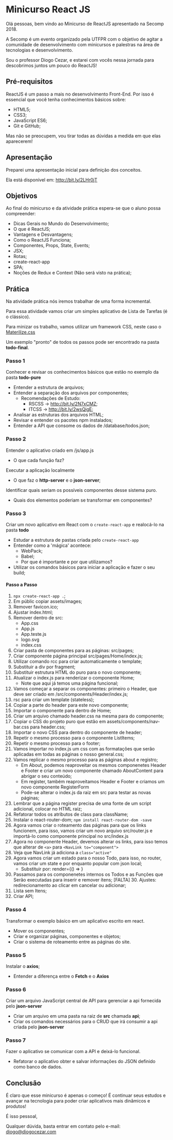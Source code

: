 # Minicurso React JS

Olá pessoas, bem vindo ao Minicurso de ReactJS apresentado na Secomp 2018.

A Secomp é um evento organizado pela UTFPR com o objetivo de agitar a comunidade de desenvolvimento com minicursos e palestras na área de tecnologias e desenvolvimento.

Sou o professor Diogo Cezar, e estarei com vocês nessa jornada para descobrimos juntos um pouco do ReactJS!

## Pré-requisitos

ReactJS é um passo a mais no desenvolvimento Front-End. Por isso é essencial que você tenha conhecimentos básicos sobre:
* HTML5;
* CSS3;
* JavaScript ES6;
* Git e GitHub;

Mas não se preocupem, vou tirar todas as dúvidas a medida em que elas aparecerem!

## Apresentação

Preparei uma apresentação inicial para definição dos conceitos.

Ela está disponível em: http://bit.ly/2LHr0jT

## Objetivos

Ao final do minicurso e da atividade prática espera-se que o aluno possa compreender:

* Dicas Gerais no Mundo do Desenvolvimento;
* O que é ReactJS;
* Vantagens e Desvantagens;
* Como o ReactJS Funciona;
* Componentes, Props, State, Events;
* JSX;
* Rotas;
* create-react-app
* SPA;
* Noções de Redux e Context (Não será visto na prática);

## Prática

Na atividade prática nós iremos trabalhar de uma forma incremental.

Para essa atividade vamos criar um simples aplicativo de Lista de Tarefas (é o clássico).

Para minizar os trabalho, vamos utilizar um framework CSS, neste caso o [Materilize.css](https://materializecss.com/)

Um exemplo "pronto" de todos os passos pode ser encontrado na pasta __todo-final__.

### Passo 1

Conhecer e revisar os conhecimentos básicos que estão no exemplo da pasta __todo-pure__

* Entender a estrutura de arquivos;
* Entender a separação dos arquivos por componentes;
	* Recomendações de Estudo:
		* RSCSS -> http://bit.ly/2N7xCMZ;
		* ITCSS -> http://bit.ly/2wsQigE;
* Analisar as estruturas dos arquivos HTML;
* Revisar e entender os pacotes npm instalados;
* Entender a API que consome os dados de /database/todos.json;

### Passo 2

Entender o aplicativo criado em /js/app.js

* O que cada função faz?

Executar a aplicação localmente

* O que faz o __http-server__ e o __json-server__;

Identificar quais seriam os possíveis componentes desse sistema puro.

* Quais dos elementos poderiam se transformar em componentes?

### Passo 3

Criar um novo aplicativo em React com o ```create-react-app``` e realocá-lo na pasta __todo__

* Estudar a estrutura de pastas criada pelo ```create-react-app```
* Entender como a 'mágica' acontece:
	* WebPack;
	* Babel;
	* Por que é importante e por que utilizamos?
* Utilizar os comandos básicos para iniciar a aplicação e fazer o seu build;

#### Passo a Passo

1. ```npx create-react-app .```;
2. Em públic copiar assets/images;
3. Remover favicon.ico;
4. Ajustar index.html;
5. Remover dentro de src:
	* App.css
	* App.js
	* App.teste.js
	* logo.svg
	* index.css
6. Criar pasta de componentes para as páginas: src/pages;
7. Criar componente página principal src/pages/Home/index.js;
8. Utilizar comando rcc para criar automaticamente o template;
9. Substituir a div por fragment;
10. Substituir estrutura HTML do puro para o novo componente;
11. Atualizar o index.js para renderizar o componente Home;
	* Note que aqui já temos uma página funcional;
12. Vamos começar a separar os componentes: primeiro o Header, que deve ser criado em /src/components/Header/index.js;
13. rsc para criar um template (stateless);
14. Copiar a parte do header para este novo componente;
15. Importar o componente para dentro de Home;
16. Criar um arquivo chamado header.css na mesma para do componente;
17. Copiar o CSS do projeto puro que estão em assets/components/nav-bar.css para header.css;
18. Importar o novo CSS para dentro do componente de header;
19. Repetir o mesmo processo para o componente ListItems;
20. Repetir o mesmo processo para o footer;
21. Vamos importar no index.js um css com as formatações que serão aplicadas em todas as páginas o nosso general.css;
22. Vamos replicar o mesmo processo para as páginas about e registro;
	* Em About, podemos reaproveitar os mesmos componenetes Header e Footer e criar um novo componente chamado AboutContent para abrigar o seu conteúdo;
	* Em register, também reaproveitamos Header e Footer e criamos um novo componente RegisterForm
	* Pode-se alterar o index.js da raiz em src para testar as novas páginas;
23. Lembrar que a página register precisa de uma fonte de um script adicional, colocar no HTML raiz;
24. Refatorar todos os atributos de class para className;
25. Instalar o react-router-dom;
	```npm install react-router-dom -save```
25. Agora vamos criar o roteamento das páginas para que os links funcionem, para isso, vamos criar um novo arquivo src/router.js  e importá-lo como componente principal no src/index.js
26. Agora no componente Header, devemos alterar os links, para isso temos que alterar de ```<a>``` para ```<NavLink to="component">```
27. Veja que NavLink já adiciona a ```class="active"```
28. Agora vamos criar um estado para o nosso Todo, para isso, no router, vamos criar um state e por enquanto popular com json local;
	* Substituir por: render={() => <Home todos={this.props.todos} />}
29. Passamos para os componenetes internos os Todos e as Funções que Serão executadas para inserir e remover ítens;
[FALTA] 30. Ajustes: redirecionamento ao clicar em cancelar ou adicionar;
31. Lista sem Itens;
32. Criar API;

### Passo 4

Transformar o exemplo básico em um aplicativo escrito em react.

* Mover os componentes;
* Criar e organizar páginas, componentes e objetos;
* Criar o sistema de roteamento entre as páginas do site.

### Passo 5

Instalar o __axios__;

* Entender a diferença entre o __Fetch__ e o __Axios__

### Passo 6

Criar um arquivo JavaScript central de API para gerenciar a api fornecida pelo __json-server__

* Criar um arquivo em uma pasta na raiz de __src__ chamada __api__;
* Criar os comandos necessários para o CRUD que irá consumir a api criada pelo __json-server__

### Passo 7

Fazer o aplicativo se comunicar com a API e deixá-lo funcional.

* Refatorar o aplicativo obter e salvar informações do JSON definido como banco de dados.

## Conclusão

É claro que esse minicurso é apenas o começo! É continuar seus estudos e avançar na tecnologia para poder criar aplicativos mais dinâmicos e produtos!

É isso pessoal,

Qualquer dúvida, basta entrar em contato pelo e-mail: diogo@diogocezar.com